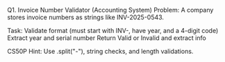 Q1. Invoice Number Validator (Accounting System)
Problem: A company stores invoice numbers as strings like INV-2025-0543.

Task:
Validate format (must start with INV-, have year, and a 4-digit code)
Extract year and serial number
Return Valid or Invalid and extract info

CS50P Hint: Use .split("-"), string checks, and length validations.